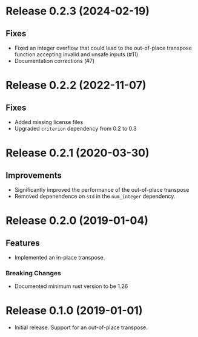 # Release 0.2.3 (2024-02-19)

## Fixes

 - Fixed an integer overflow that could lead to the out-of-place transpose function accepting invalid and unsafe inputs (#11)
 - Documentation corrections (#7)

# Release 0.2.2 (2022-11-07)

## Fixes

 - Added missing license files
 - Upgraded `criterion` dependency from 0.2 to 0.3

# Release 0.2.1 (2020-03-30)

## Improvements

 - Significantly improved the performance of the out-of-place transpose
 - Removed depenendence on `std` in the `num_integer` dependency.

# Release 0.2.0 (2019-01-04)

## Features

 - Implemented an in-place transpose.

### Breaking Changes

 - Documented minimum rust version to be 1.26

# Release 0.1.0 (2019-01-01)

 - Initial release. Support for an out-of-place transpose.
